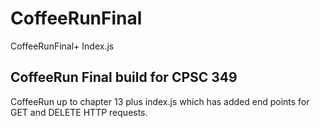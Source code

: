 # CoffeeRunFinal
CoffeeRunFinal+ Index.js

<h2>CoffeeRun Final build for CPSC 349</h2>
<p>CoffeeRun up to chapter 13 plus index.js which has added end points for GET and DELETE HTTP requests.</p>

